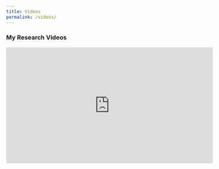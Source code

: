 ```yaml
---
title: Videos
permalink: /videos/
---
```


### My Research Videos
<div class="video-container">
  <iframe width="560" height="315" src="https://www.youtube.com/embed/your-video-id" frameborder="0" allow="accelerometer; autoplay; clipboard-write; encrypted-media; gyroscope; picture-in-picture" allowfullscreen></iframe>
</div>
